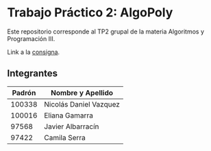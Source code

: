 # Trabajo Práctico 2: AlgoPoly

Este repositorio corresponde al TP2 grupal de la materia Algoritmos y Programación III.

Link a la [consigna](https://docs.google.com/document/d/1RyvpADWb5YdPkJh7CrAvl50YPDFybpk-A0Vhe_ewsRg/edit).

## Integrantes

| Padrón | Nombre y Apellido      |
|--------|------------------------|
| 100338 | Nicolás Daniel Vazquez |
| 100016 | Eliana Gamarra         |
| 97568  | Javier Albarracín      |
| 97422  | Camila Serra           |